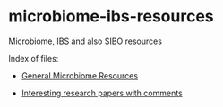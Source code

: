 # microbiome-ibs-resources

Microbiome, IBS and also SIBO resources

Index of files:

- [General Microbiome Resources](resources.md)

- [Interesting research papers with comments](interestingresearchpapers.md)
